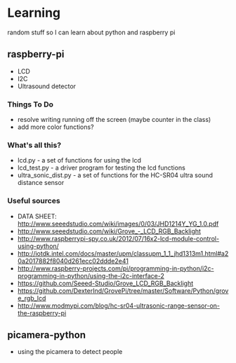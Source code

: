 # Learning
random stuff so I can learn about python and raspberry pi

## raspberry-pi
   * LCD
   * I2C
   * Ultrasound detector

### Things To Do
   * resolve writing running off the screen (maybe counter in the class)
   * add more color functions?

### What's all this?
   * lcd.py              - a set of functions for using the lcd
   * lcd_test.py         - a driver program for testing the lcd functions
   * ultra_sonic_dist.py - a set of functions for the HC-SR04 ultra sound distance sensor 

### Useful sources
   * DATA SHEET: http://www.seeedstudio.com/wiki/images/0/03/JHD1214Y_YG_1.0.pdf
   * http://www.seeedstudio.com/wiki/Grove_-_LCD_RGB_Backlight
   * http://www.raspberrypi-spy.co.uk/2012/07/16x2-lcd-module-control-using-python/
   * http://iotdk.intel.com/docs/master/upm/classupm_1_1_jhd1313m1.html#a20a2017882f8040d261ecc02ddde2e41
   * http://www.raspberry-projects.com/pi/programming-in-python/i2c-programming-in-python/using-the-i2c-interface-2
   * https://github.com/Seeed-Studio/Grove_LCD_RGB_Backlight
   * https://github.com/DexterInd/GrovePi/tree/master/Software/Python/grove_rgb_lcd   
   * http://www.modmypi.com/blog/hc-sr04-ultrasonic-range-sensor-on-the-raspberry-pi

## picamera-python
   * using the picamera to detect people

    
